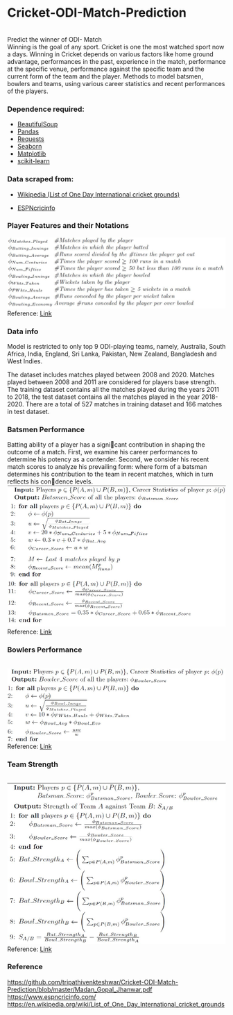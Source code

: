 # Cricket-ODI-Match-Prediction
<br>
Predict the winner of ODI- Match
<br>
Winning is the goal of any sport. Cricket is one the most watched sport now a days. Winning in Cricket depends on various factors like home ground advantage, performances in the past, experience in the match, performance at the specific venue, performance against the specific team and the current form of the team and the player.
Methods to model batsmen, bowlers and teams, using various career statistics and recent performances of the players.
<br>

### Dependence required:

* [BeautifulSoup](https://pypi.org/project/beautifulsoup4/)
* [Pandas](https://pypi.org/project/pandas/)
* [Requests](https://pypi.org/project/requests/)
* [Seaborn](https://seaborn.pydata.org/)
* [Matplotlib](https://matplotlib.org/)
* [scikit-learn](https://scikit-learn.org/stable/)

### Data scraped from:

* [Wikipedia  (List of One Day International cricket grounds)](https://en.wikipedia.org/wiki/List_of_One_Day_International_cricket_grounds)

* [ESPNcricinfo](https://stats.espncricinfo.com/ci/engine/stats/index.html?ballsmax1=300;ballsval1=balls;class=2;filter=advanced;floodlit=1;floodlit=2;home_or_away=1;home_or_away=2;home_or_away=3;innings_number=1;innings_number=2;opposition=1;opposition=2;opposition=25;opposition=3;opposition=4;opposition=5;opposition=6;opposition=7;opposition=8;orderby=start;page="+str(i)+";result=1;spanmax2=31+Dec+2011;spanmin2=01+Jan+2011;spanval2=span;team=1;team=2;team=25;team=3;team=4;team=5;team=6;team=7;team=8;template=results;type=team;view=results)

<h3>Player Features and their Notations</h3>
<img src="https://github.com/tripathivenkteshwar/Cricket-ODI-Match-Prediction/blob/master/img/notations.JPG")
<br>
Reference:
<a href="https://github.com/tripathivenkteshwar/Cricket-ODI-Match-Prediction/blob/master/Madan_Gopal_Jhanwar.pdf" alt="Research">Link</a>
<br>

### Data info

Model is restricted to only top 9 ODI-playing teams, namely, Australia, South Africa, India, England, Sri Lanka, Pakistan, New Zealand, Bangladesh and West Indies.

The dataset includes matches played between 2008 and 2020. Matches played between 2008 and 2011 are considered for players base strength.
The training dataset contains all the matches played during the years 2011 to 2018, the test dataset contains all the matches played in the year 2018-2020. 
There are a total of 527 matches in training dataset and 166 matches in test dataset.

<h3>Batsmen Performance</h3>
Batting ability of a player has a signicant contribution in shaping the outcome of a match. First, we examine his career performances to determine his potency as a contender. Second, we consider his recent match scores to analyze his prevailing form: where form of a batsman determines his contribution to the team in recent matches, which in turn reflects his condence levels.
<br>
<img src="https://github.com/tripathivenkteshwar/Cricket-ODI-Match-Prediction/blob/master/img/batsman.JPG">
Reference:
<a href="https://github.com/tripathivenkteshwar/Cricket-ODI-Match-Prediction/blob/master/Madan_Gopal_Jhanwar.pdf" alt="Research">Link</a>
<br>
<h3>Bowlers Performance</h3>
<br>
<img src="https://github.com/tripathivenkteshwar/Cricket-ODI-Match-Prediction/blob/master/img/bowlers.JPG">
Reference:
<a href="https://github.com/tripathivenkteshwar/Cricket-ODI-Match-Prediction/blob/master/Madan_Gopal_Jhanwar.pdf" alt="Research">Link</a>
<br>
<h3>Team Strength</h3>
<br>
<img src="https://github.com/tripathivenkteshwar/Cricket-ODI-Match-Prediction/blob/master/img/team%20strength.JPG">
<br>
Reference:
<a href="https://github.com/tripathivenkteshwar/Cricket-ODI-Match-Prediction/blob/master/Madan_Gopal_Jhanwar.pdf" alt="Research">Link</a>
<br>
<h3> Reference</h3>
<a href="https://github.com/tripathivenkteshwar/Cricket-ODI-Match-Prediction/blob/master/Madan_Gopal_Jhanwar.pdf" alt="Research">https://github.com/tripathivenkteshwar/Cricket-ODI-Match-Prediction/blob/master/Madan_Gopal_Jhanwar.pdf</a>
<br>
<a href="https://www.espncricinfo.com/" alt="Data">https://www.espncricinfo.com/</a>
<br>
<a href="https://en.wikipedia.org/wiki/List_of_One_Day_International_cricket_grounds" alt="Ground">https://en.wikipedia.org/wiki/List_of_One_Day_International_cricket_grounds</a>
 <br>
